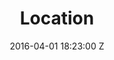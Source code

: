 ---
title: Location
date: 2016-04-01 18:23:00 Z
subhead: The festival is set within the grounds of the National Maritime Museum, please
  enter via the Romney Road Gates.
details:
- title: Car
  text: From the M32, follow signs for the city centre. Very limited meter parking
    is available on King Street and Queen Square. There are a number of nearby car
    parks on Queen Charlotte Street, BS1 4ES (NCP), Trenchard Street, BS1 5AN (BCC),
    Broadmead, BS1 3AF (NCP) and Prince Street, BS1 4QF (NCP).
- title: Bus
  text: Buses 8/8A and 9/9A run regularly to the city centre from Temple Meads station.
- title: Train
  text: Temple Meads is Bristol’s main railway station, situated approximately fifteen
    minutes walk from the city centre. See above for bus services that run frequently
    between the station and city centre.
- title: Park + Ride
  text: Park and Ride offers a comfortable and easy way of travelling into the city
    centre without the stress of navigating your way around the roads and car parks.
    For further information please go to [visitbristol.co.uk](https://visitbristol.co.uk)
layout: location
---